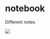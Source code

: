 # notebook
Different notes

![](https://latex.codecogs.com/svg.latex?\int&space;f(x)dx=F(x)&plus;C)
<!-- \int f(x)dx=F(x)+C --> 
